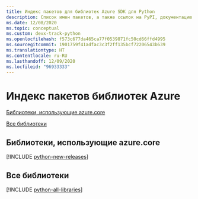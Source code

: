 ```yaml
---
title: Индекс пакетов для библиотек Azure SDK для Python
description: Список имен пакетов, а также ссылок на PyPI, документацию и исходный код для всех библиотек в пакете Azure SDK для Python.
ms.date: 12/08/2020
ms.topic: conceptual
ms.custom: devx-track-python
ms.openlocfilehash: f573c677da465ca77f0539871fc50cd66ffd4995
ms.sourcegitcommit: 1901759f41adfac3c3f2ff135bcf72206543b639
ms.translationtype: HT
ms.contentlocale: ru-RU
ms.lasthandoff: 12/09/2020
ms.locfileid: "96933333"
---
```

# <a name="azure-libraries-package-index"></a>Индекс пакетов библиотек Azure

[Библиотеки, использующие azure.core](#libraries-using-azurecore)

[Все библиотеки](#all-libraries)

## <a name="libraries-using-azurecore"></a>Библиотеки, использующие azure.core

[!INCLUDE [python-new-releases](../includes/python-new.md)]

## <a name="all-libraries"></a>Все библиотеки

[!INCLUDE [python-all-libraries](../includes/python-all.md)]
